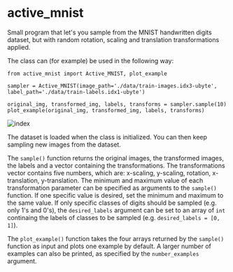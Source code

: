 # active_mnist
Small program that let's you sample from the MNIST handwritten digits dataset, but with random rotation, scaling and translation transformations applied.

The class can (for example) be used in the following way:
```
from active_mnist import Active_MNIST, plot_example

sampler = Active_MNIST(image_path='./data/train-images.idx3-ubyte', label_path='./data/train-labels.idx1-ubyte')

original_img, transformed_img, labels, transforms = sampler.sample(10)
plot_example(original_img, transformed_img, labels, transforms)
```
![index](https://user-images.githubusercontent.com/62284314/142396995-510d546e-ae6c-4e26-a382-49d8132118ae.jpg)

The dataset is loaded when the class is initialized. You can then keep sampling new images from the dataset. 

The `sample()` function returns the original images, the transformed images, the labels and a vector containing the transformations. The transformations vector contains five numbers, which are: x-scaling, y-scaling, rotation, x-translation, y-translation. The minimum and maximum value of each transformation parameter can be specified as arguments to the `sample()` function. If one specific value is desired, set the minimum and maximum to the same value. If only specific classes of digits should be sampled (e.g. only 1's and 0's), the `desired_labels` argument can be set to an array of `int` continaing the labels of classes to be sampled (e.g. `desired_labels = [0, 1]`).

The `plot_example()` function takes the four arrays returned by the `sample()` function as input and plots one example by default. A larger number of examples can also be printed, as specified by the `number_examples` argument. 
